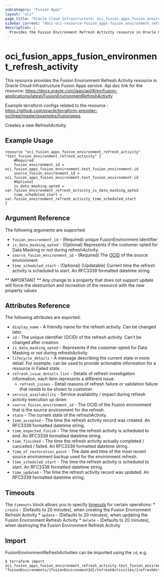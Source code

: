 ```yaml
---
subcategory: "Fusion Apps"
layout: "oci"
page_title: "Oracle Cloud Infrastructure: oci_fusion_apps_fusion_environment_refresh_activity"
sidebar_current: "docs-oci-resource-fusion_apps-fusion_environment_refresh_activity"
description: |-
  Provides the Fusion Environment Refresh Activity resource in Oracle Cloud Infrastructure Fusion Apps service
---
```


# oci_fusion_apps_fusion_environment_refresh_activity
This resource provides the Fusion Environment Refresh Activity resource in Oracle Cloud Infrastructure Fusion Apps service.
Api doc link for the resource: https://docs.oracle.com/iaas/api/#/en/fusion-applications/latest/FusionEnvironmentRefreshActivity

Example terraform configs related to the resource : https://github.com/oracle/terraform-provider-oci/tree/master/examples/fusionapps

Creates a new RefreshActivity.


## Example Usage

```hcl
resource "oci_fusion_apps_fusion_environment_refresh_activity" "test_fusion_environment_refresh_activity" {
	#Required
	fusion_environment_id = oci_fusion_apps_fusion_environment.test_fusion_environment.id
	source_fusion_environment_id = oci_fusion_apps_fusion_environment.test_fusion_environment.id
	#Optional
	is_data_masking_opted = var.fusion_environment_refresh_activity_is_data_masking_opted
	time_scheduled_start = var.fusion_environment_refresh_activity_time_scheduled_start
}
```

## Argument Reference

The following arguments are supported:

* `fusion_environment_id` - (Required) unique FusionEnvironment identifier
* `is_data_masking_opted` - (Optional) Represents if the customer opted for Data Masking or not during refreshActivity.
* `source_fusion_environment_id` - (Required) The [OCID](https://docs.cloud.oracle.com/iaas/Content/General/Concepts/identifiers.htm) of the source environment 
* `time_scheduled_start` - (Optional) (Updatable) Current time the refresh activity is scheduled to start. An RFC3339 formatted datetime string.


** IMPORTANT **
Any change to a property that does not support update will force the destruction and recreation of the resource with the new property values

## Attributes Reference

The following attributes are exported:

* `display_name` - A friendly name for the refresh activity. Can be changed later.
* `id` - The unique identifier (OCID) of the refresh activity. Can't be changed after creation.
* `is_data_masking_opted` - Represents if the customer opted for Data Masking or not during refreshActivity.
* `lifecycle_details` - A message describing the current state in more detail. For example, can be used to provide actionable information for a resource in Failed state.
* `refresh_issue_details_list` - Details of refresh investigation information, each item represents a different issue.
	* `refresh_issues` - Detail reasons of refresh failure or validation failure that needs to be shown to customer.
* `service_availability` - Service availability / impact during refresh activity execution up down
* `source_fusion_environment_id` - The OCID of the Fusion environment that is the source environment for the refresh.
* `state` - The current state of the refreshActivity.
* `time_accepted` - The time the refresh activity record was created. An RFC3339 formatted datetime string.
* `time_expected_finish` - The time the refresh activity is scheduled to end. An RFC3339 formatted datetime string.
* `time_finished` - The time the refresh activity actually completed / cancelled / failed. An RFC3339 formatted datetime string.
* `time_of_restoration_point` - The date and time of the most recent source environment backup used for the environment refresh.
* `time_scheduled_start` - The time the refresh activity is scheduled to start. An RFC3339 formatted datetime string.
* `time_updated` - The time the refresh activity record was updated. An RFC3339 formatted datetime string.

## Timeouts

The `timeouts` block allows you to specify [timeouts](https://registry.terraform.io/providers/oracle/oci/latest/docs/guides/changing_timeouts) for certain operations:
	* `create` - (Defaults to 20 minutes), when creating the Fusion Environment Refresh Activity
	* `update` - (Defaults to 20 minutes), when updating the Fusion Environment Refresh Activity
	* `delete` - (Defaults to 20 minutes), when destroying the Fusion Environment Refresh Activity


## Import

FusionEnvironmentRefreshActivities can be imported using the `id`, e.g.

```
$ terraform import oci_fusion_apps_fusion_environment_refresh_activity.test_fusion_environment_refresh_activity "fusionEnvironments/{fusionEnvironmentId}/refreshActivities/{refreshActivityId}" 
```

